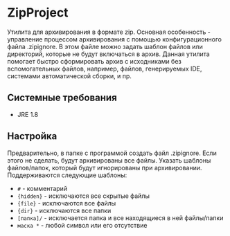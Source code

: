 # ZipProject

Утилита для архивирования в формате zip.
Основная особенность - управление процессом архивирования с помощью конфигурационного файла .zipignore.
В этом файле можно задать шаблон файлов или директорий, которые не будут включаться в архив.
Данная утилита помогает быстро сформировать архив с исходниками без вспомогательных файлов, например, файлов, генерируемых IDE, системами автоматической сборки, и пр.

## Системные требования
- JRE 1.8

## Настройка

Предварительно, в папке с программой создать файл .zipignore.
Если этого не сделать, будут архивированы все файлы.
Указать шаблоны файлов/папок, который будут игнорированы при архивировании.
Поддерживаются следующие шаблоны:
* `#` - комментарий
* `{hidden}` - исключаются все скрытые файлы
* `{file}` - исключаются все файлы
* `{dir}` - исключаются все папки
* `[папка]/` - исключается папка и все находящиеся в ней файлы/папки
* `маска *` - любой символ или его отсутствие
